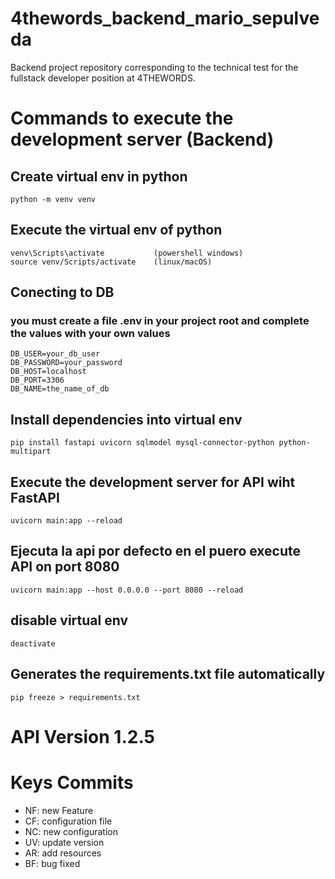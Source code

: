 # 4thewords_backend_mario_sepulveda
Backend project repository corresponding to the technical test for the fullstack developer position at 4THEWORDS.

# Commands to execute the development server (Backend)

## Create virtual env in python
    python -m venv venv

## Execute the virtual env of python 
    venv\Scripts\activate           (powershell windows)
    source venv/Scripts/activate    (linux/macOS)

## Conecting to DB
### you must create a file .env in your project root and complete the values with your own values
~~~
DB_USER=your_db_user
DB_PASSWORD=your_password
DB_HOST=localhost
DB_PORT=3306
DB_NAME=the_name_of_db
~~~

## Install dependencies into virtual env
    pip install fastapi uvicorn sqlmodel mysql-connector-python python-multipart

## Execute the development server for API wiht FastAPI
    uvicorn main:app --reload

## Ejecuta la api por defecto en el puero execute API on port 8080
    uvicorn main:app --host 0.0.0.0 --port 8080 --reload

## disable virtual env
    deactivate

## Generates the requirements.txt file automatically
    pip freeze > requirements.txt

# API Version 1.2.5


# Keys Commits

* NF: new Feature
* CF: configuration file
* NC: new configuration
* UV: update version
* AR: add resources
* BF: bug fixed                




